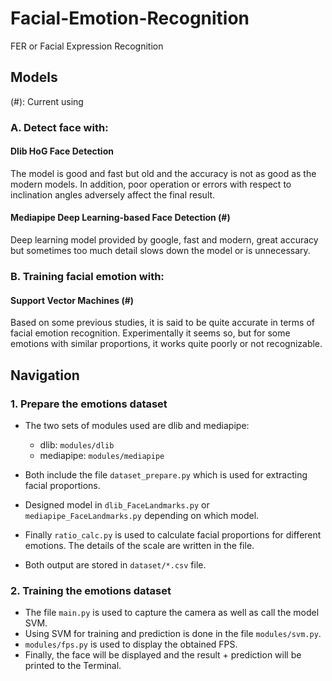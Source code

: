 # Facial-Emotion-Recognition
FER or Facial Expression Recognition

## Models
(#): Current using
### A. Detect face with:
#### Dlib HoG Face Detection
The model is good and fast but old and the accuracy is not as good as the modern models. In addition, poor operation or errors with respect to inclination angles adversely affect the final result.

#### Mediapipe Deep Learning-based Face Detection (#)
Deep learning model provided by google, fast and modern, great accuracy but sometimes too much detail slows down the model or is unnecessary.
 
### B. Training facial emotion with:
#### Support Vector Machines (#)
Based on some previous studies, it is said to be quite accurate in terms of facial emotion recognition. Experimentally it seems so, but for some emotions with similar proportions, it works quite poorly or not recognizable.

## Navigation
### 1. Prepare the emotions dataset
- The two sets of modules used are dlib and mediapipe:
  + dlib: `modules/dlib`
  + mediapipe: `modules/mediapipe`

- Both include the file `dataset_prepare.py` which is used for extracting facial proportions.
- Designed model in `dlib_FaceLandmarks.py` or `mediapipe_FaceLandmarks.py` depending on which model.
- Finally `ratio_calc.py` is used to calculate facial proportions for different emotions. The details of the scale are written in the file.
- Both output are stored in `dataset/*.csv` file.

### 2. Training the emotions dataset
- The file `main.py` is used to capture the camera as well as call the model SVM.
- Using SVM for training and prediction is done in the file `modules/svm.py`.
- `modules/fps.py` is used to display the obtained FPS.
- Finally, the face will be displayed and the result + prediction will be printed to the Terminal.